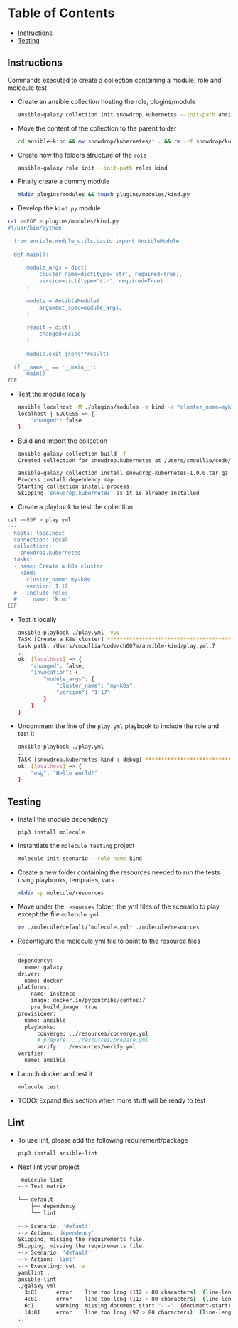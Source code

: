 Table of Contents
=================

  * [Instructions](#instructions)
  * [Testing](#testing)

 ## Instructions
 
Commands executed to create a collection containing a module, role and molecule test

- Create an ansible collection hosting the role, plugins/module
  ```bash
  ansible-galaxy collection init snowdrop.kubernetes --init-path ansible-kind
  ```
- Move the content of the collection to the parent folder
  ```bash
  cd ansible-kind && mv snowdrop/kubernetes/* . && rm -rf snowdrop/kubernetes
  ``` 
- Create now the folders structure of the `role`
  ```bash
  ansible-galaxy role init --init-path roles kind
  ``` 
- Finally create a dummy module
  ```bash
  mkdir plugins/modules && touch plugins/modules/kind.py
  ```  
- Develop the `kind.py` module
```bash
cat <<EOF > plugins/modules/kind.py
#!/usr/bin/python
  
  from ansible.module_utils.basic import AnsibleModule
  
  def main():
  
      module_args = dict(
          cluster_name=dict(type='str', required=True),
          version=dict(type='str', required=True)
      )
  
      module = AnsibleModule(
          argument_spec=module_args,
      )
  
      result = dict(
          changed=False
      )
  
      module.exit_json(**result)
  
  if __name__ == '__main__':
      main()
EOF
```

- Test the module locally
  ```bash
  ansible localhost -M ./plugins/modules -m kind -a "cluster_name=myk8s version=1.17"
  localhost | SUCCESS => {
      "changed": false
  }
  ```
- Build and import the collection
  ```bash
  ansible-galaxy collection build -f
  Created collection for snowdrop.kubernetes at /Users/cmoullia/code/ch007m/ansible-kind/snowdrop-kubernetes-1.0.0.tar.gz 
  
  ansible-galaxy collection install snowdrop-kubernetes-1.0.0.tar.gz -f 
  Process install dependency map
  Starting collection install process
  Skipping 'snowdrop.kubernetes' as it is already installed
  ```

- Create a playbook to test the collection
```bash
cat <<EOF > play.yml
---
- hosts: localhost
  connection: local
  collections:
  - snowdrop.kubernetes
  tasks:
  - name: Create a K8s cluster
    kind:
      cluster_name: my-k8s
      version: 1.17
  # - include_role:
  #     name: "kind"
EOF
```
- Test it locally
  ```bash
  ansible-playbook ./play.yml -vvv
  TASK [Create a K8s cluster] ********************************************************************************************************************************************************************************************************
  task path: /Users/cmoullia/code/ch007m/ansible-kind/play.yml:7
  ...
  ok: [localhost] => {
      "changed": false,
      "invocation": {
          "module_args": {
              "cluster_name": "my-k8s",
              "version": "1.17"
          }
      }
  }
  ```
- Uncomment the line of the `play.yml` playbook to include the role and test it
  ```bash
  ansible-playbook ./play.yml
  ...
  TASK [snowdrop.kubernetes.kind : debug] ********************************************************************************************************************************************************************************************
  ok: [localhost] => {
      "msg": "Hello world!"
  }
  ```
## Testing

- Install the module dependency
  ```bash
  pip3 install molecule
  ```
- Instantiate the `molecule testing` project
  ```bash
  molecule init scenario --role-name kind
  ``` 
- Create a new folder containing the resources needed to run the tests using playbooks, templates, vars ...
  ```bash
  mkdir -p molecule/resources
  ``` 
- Move under the `resources` folder, the yml files of the scenario to play except the file `molecule.yml`
  ```bash
  mv ./molecule/default/^molecule.yml* ./molecule/resources
  ```
- Reconfigure the molecule.yml file to point to the resource files
  ```bash
  ---
  dependency:
    name: galaxy
  driver:
    name: docker
  platforms:
    - name: instance
      image: docker.io/pycontribs/centos:7
      pre_build_image: true
  provisioner:
    name: ansible
    playbooks:
        converge: ../resources/converge.yml
        # prepare: ../resources/prepare.yml
        verify: ../resources/verify.yml
  verifier:
    name: ansible
  ``` 
        
- Launch docker and test it
  ```bash
  molecule test
  ``` 
- TODO: Expand this section when more stuff will be ready to test     
  
## Lint

- To use lint, please add the following requirement/package
  ```bash
  pip3 install ansible-lint
  ```
- Next lint your project
  ```bash
   molecule lint 
  --> Test matrix
      
  └── default
      ├── dependency
      └── lint
      
  --> Scenario: 'default'
  --> Action: 'dependency'
  Skipping, missing the requirements file.
  Skipping, missing the requirements file.
  --> Scenario: 'default'
  --> Action: 'lint'
  --> Executing: set -e
  yamllint .
  ansible-lint
  ./galaxy.yml
    3:81      error    line too long (112 > 80 characters)  (line-length)
    4:81      error    line too long (113 > 80 characters)  (line-length)
    6:1       warning  missing document start "---"  (document-start)
    14:81     error    line too long (97 > 80 characters)  (line-length)
  ...
  ```  